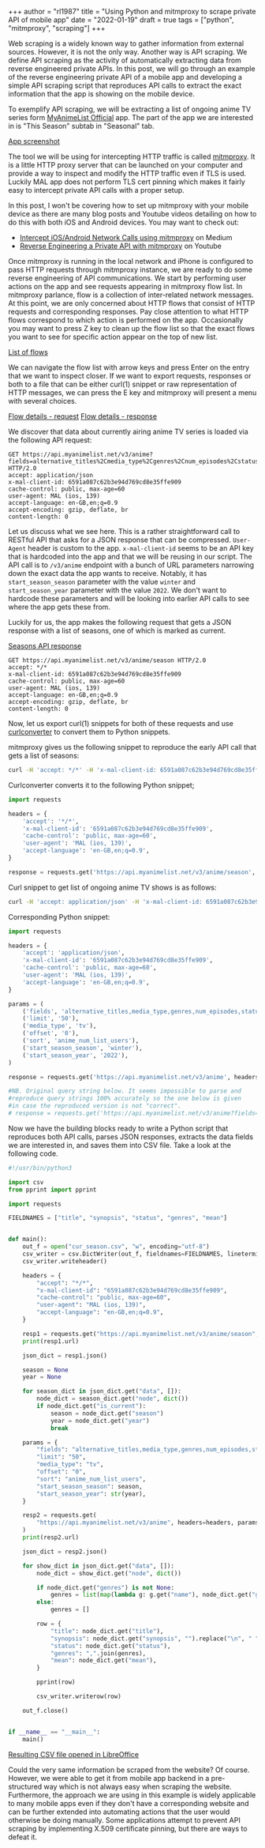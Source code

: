 +++
author = "rl1987"
title = "Using Python and mitmproxy to scrape private API of mobile app"
date = "2022-01-19"
draft = true
tags = ["python", "mitmproxy", "scraping"]
+++

Web scraping is a widely known way to gather information from external sources. However, it is not the only way. Another way
is API scraping. We define API scraping as the activity of automatically extracting data from reverse engineered private APIs.
In this post, we will go through an example of the reverse engineering private API of a mobile app and developing a simple API
scraping script that reproduces API calls to extract the exact information that the app is showing on the mobile device.

To exemplify API scraping, we will be extracting a list of ongoing anime TV series form 
[MyAnimeList Official](https://apps.apple.com/us/app/myanimelist-official/id1469330778) app. The part of the app we are
interested in is "This Season" subtab in "Seasonal" tab.

[App screenshot](/IMG_55B9BF6431CC-1.png)

The tool we will be using for intercepting HTTP traffic is called [mitmproxy](https://mitmproxy.org/). It is a little
HTTP proxy server that can be launched on your computer and provide a way to inspect and modify the HTTP traffic even
if TLS is used. Luckily MAL app does not perform TLS cert pinning which makes it fairly easy to intercept 
private API calls with a proper setup.

In this post, I won't be covering how to set up mitmproxy with your mobile device as there are many blog posts and 
Youtube videos detailing on how to do this with both iOS and Android devices. You may want to check out:

* [Intercept iOS/Android Network Calls using mitmproxy](https://medium.com/testvagrant/intercept-ios-android-network-calls-using-mitmproxy-4d3c94831f62) on Medium
* [Reverse Engineering a Private API with mitmproxy](https://www.youtube.com/watch?v=xQGC-8ojYbU) on Youtube

Once mitmproxy is running in the local network and iPhone is configured to pass HTTP requests through mitmproxy instance,
we are ready to do some reverse engineering of API communications. We start by performing user actions on the app and see
requests appearing in mitmproxy flow list. In mitmproxy parlance, flow is a collection of inter-related network messages. 
At this point, we are only concerned about HTTP flows that consist of HTTP requests and corresponding responses. Pay close
attention to what HTTP flows correspond to which action is performed on the app. Occasionally you may want to press Z key
to clean up the flow list so that the exact flows you want to see for specific action appear on the top of new list.

[List of flows](/2022-01-18_15.56.04.png)

We can navigate the flow list with arrow keys and press Enter on the entry that we want to inspect closer. If we want to 
export requests, responses or both to a file that can be either curl(1) snippet or raw representation of HTTP messages, we
can press the E key and mitmproxy will present a menu with several choices.

[Flow details - request](/2022-01-18_15.57.25.png)
[Flow details - response](/2022-01-18_15.57.32.png)

We discover that data about currently airing anime TV series is loaded via the following API request:

```
GET https://api.myanimelist.net/v3/anime?fields=alternative_titles%2Cmedia_type%2Cgenres%2Cnum_episodes%2Cstatus%2Cstart_date%2Cend_date%2Caverage_episode_duration%2Csynopsis%2Cmean%2Crank%2Cpopularity%2Cnum_list_users%2Cnum_favorites%2Cnum_scoring_users%2Cstart_season%2Cbroadcast%2Cmy_list_status%7Bstart_date%2Cfinish_date%7D%2Cfavorites_info%2Cnsfw%2Ccreated_at%2Cupdated_at&limit=50&media_type=tv&offset=0&sort=anime_num_list_users&start_season_season=winter&start_season_year=2022 HTTP/2.0
accept: application/json
x-mal-client-id: 6591a087c62b3e94d769cd8e35ffe909
cache-control: public, max-age=60
user-agent: MAL (ios, 139)
accept-language: en-GB,en;q=0.9
accept-encoding: gzip, deflate, br
content-length: 0
```

Let us discuss what we see here. This is a rather straightforward call to RESTful API that asks for a JSON response that can be
compressed. `User-Agent` header is custom to the app. `x-mal-client-id` seems to be an API key that is hardcoded into the app
and that we will be reusing in our script. The API call is to `/v3/anime` endpoint with a bunch of URL parameters narrowing down the
exact data the app wants to receive. Notably, it has `start_season_season` parameter with the value `winter` and `start_season_year`
parameter with the value `2022`. We don't want to hardcode these parameters and will be looking into earlier API calls to see 
where the app gets these from. 

Luckily for us, the app makes the following request that gets a JSON response with a list of seasons, one of which is marked as
current.

[Seasons API response](/2022-01-18_17.38.04.png)

```
GET https://api.myanimelist.net/v3/anime/season HTTP/2.0
accept: */*
x-mal-client-id: 6591a087c62b3e94d769cd8e35ffe909
cache-control: public, max-age=60
user-agent: MAL (ios, 139)
accept-language: en-GB,en;q=0.9
accept-encoding: gzip, deflate, br
content-length: 0
```

Now, let us export curl(1) snippets for both of these requests and use [curlconverter](https://curlconverter.com) to convert them
to Python snippets.

mitmproxy gives us the following snippet to reproduce the early API call that gets a list of seasons:

```bash
curl -H 'accept: */*' -H 'x-mal-client-id: 6591a087c62b3e94d769cd8e35ffe909' -H 'cache-control: public, max-age=60' -H 'user-agent: MAL (ios, 139)' -H 'accept-language: en-GB,en;q=0.9' --compressed https://api.myanimelist.net/v3/anime/season
```

Curlconverter converts it to the following Python snippet;

```python
import requests

headers = {
    'accept': '*/*',
    'x-mal-client-id': '6591a087c62b3e94d769cd8e35ffe909',
    'cache-control': 'public, max-age=60',
    'user-agent': 'MAL (ios, 139)',
    'accept-language': 'en-GB,en;q=0.9',
}

response = requests.get('https://api.myanimelist.net/v3/anime/season', headers=headers)
```

Curl snippet to get list of ongoing anime TV shows is as follows:

```bash
curl -H 'accept: application/json' -H 'x-mal-client-id: 6591a087c62b3e94d769cd8e35ffe909' -H 'cache-control: public, max-age=60' -H 'user-agent: MAL (ios, 139)' -H 'accept-language: en-GB,en;q=0.9' --compressed 'https://api.myanimelist.net/v3/anime?fields=alternative_titles%2Cmedia_type%2Cgenres%2Cnum_episodes%2Cstatus%2Cstart_date%2Cend_date%2Caverage_episode_duration%2Csynopsis%2Cmean%2Crank%2Cpopularity%2Cnum_list_users%2Cnum_favorites%2Cnum_scoring_users%2Cstart_season%2Cbroadcast%2Cmy_list_status%7Bstart_date%2Cfinish_date%7D%2Cfavorites_info%2Cnsfw%2Ccreated_at%2Cupdated_at&limit=50&media_type=tv&offset=0&sort=anime_num_list_users&start_season_season=winter&start_season_year=2022'
```

Corresponding Python snippet:

```python
import requests

headers = {
    'accept': 'application/json',
    'x-mal-client-id': '6591a087c62b3e94d769cd8e35ffe909',
    'cache-control': 'public, max-age=60',
    'user-agent': 'MAL (ios, 139)',
    'accept-language': 'en-GB,en;q=0.9',
}

params = (
    ('fields', 'alternative_titles,media_type,genres,num_episodes,status,start_date,end_date,average_episode_duration,synopsis,mean,rank,popularity,num_list_users,num_favorites,num_scoring_users,start_season,broadcast,my_list_status{start_date,finish_date},favorites_info,nsfw,created_at,updated_at'),
    ('limit', '50'),
    ('media_type', 'tv'),
    ('offset', '0'),
    ('sort', 'anime_num_list_users'),
    ('start_season_season', 'winter'),
    ('start_season_year', '2022'),
)

response = requests.get('https://api.myanimelist.net/v3/anime', headers=headers, params=params)

#NB. Original query string below. It seems impossible to parse and
#reproduce query strings 100% accurately so the one below is given
#in case the reproduced version is not "correct".
# response = requests.get('https://api.myanimelist.net/v3/anime?fields=alternative_titles%2Cmedia_type%2Cgenres%2Cnum_episodes%2Cstatus%2Cstart_date%2Cend_date%2Caverage_episode_duration%2Csynopsis%2Cmean%2Crank%2Cpopularity%2Cnum_list_users%2Cnum_favorites%2Cnum_scoring_users%2Cstart_season%2Cbroadcast%2Cmy_list_status%7Bstart_date%2Cfinish_date%7D%2Cfavorites_info%2Cnsfw%2Ccreated_at%2Cupdated_at&limit=50&media_type=tv&offset=0&sort=anime_num_list_users&start_season_season=winter&start_season_year=2022', headers=headers)

```

Now we have the building blocks ready to write a Python script that reproduces both API calls, parses JSON responses, extracts
the data fields we are interested in, and saves them into  CSV file. Take a look at the following code.

```python
#!/usr/bin/python3

import csv
from pprint import pprint

import requests

FIELDNAMES = ["title", "synopsis", "status", "genres", "mean"]


def main():
    out_f = open("cur_season.csv", "w", encoding="utf-8")
    csv_writer = csv.DictWriter(out_f, fieldnames=FIELDNAMES, lineterminator="\n")
    csv_writer.writeheader()

    headers = {
        "accept": "*/*",
        "x-mal-client-id": "6591a087c62b3e94d769cd8e35ffe909",
        "cache-control": "public, max-age=60",
        "user-agent": "MAL (ios, 139)",
        "accept-language": "en-GB,en;q=0.9",
    }

    resp1 = requests.get("https://api.myanimelist.net/v3/anime/season", headers=headers)
    print(resp1.url)

    json_dict = resp1.json()

    season = None
    year = None

    for season_dict in json_dict.get("data", []):
        node_dict = season_dict.get("node", dict())
        if node_dict.get("is_current"):
            season = node_dict.get("season")
            year = node_dict.get("year")
            break

    params = {
        "fields": "alternative_titles,media_type,genres,num_episodes,status,start_date,end_date,average_episode_duration,synopsis,mean,rank,popularity,num_list_users,num_favorites,num_scoring_users,start_season,broadcast,my_list_status{start_date,finish_date},favorites_info,nsfw,created_at,updated_at",
        "limit": "50",
        "media_type": "tv",
        "offset": "0",
        "sort": "anime_num_list_users",
        "start_season_season": season,
        "start_season_year": str(year),
    }

    resp2 = requests.get(
        "https://api.myanimelist.net/v3/anime", headers=headers, params=params
    )
    print(resp2.url)

    json_dict = resp2.json()

    for show_dict in json_dict.get("data", []):
        node_dict = show_dict.get("node", dict())

        if node_dict.get("genres") is not None:
            genres = list(map(lambda g: g.get("name"), node_dict.get("genres")))
        else:
            genres = []

        row = {
            "title": node_dict.get("title"),
            "synopsis": node_dict.get("synopsis", "").replace("\n", " "),
            "status": node_dict.get("status"),
            "genres": ",".join(genres),
            "mean": node_dict.get("mean"),
        }

        pprint(row)

        csv_writer.writerow(row)

    out_f.close()


if __name__ == "__main__":
    main()

```

[Resulting CSV file opened in LibreOffice](/2022-01-18_17.41.49.png)

Could the very same information be scraped from the website? Of course. However, we were able to get it from
mobile app backend in a pre-structured way which is not always easy when scraping the website. Furthermore,
the approach we are using in this example is widely applicable to many mobile apps even if they don't have
a corresponding website and can be further extended into automating actions that the user would otherwise
be doing manually. Some applications attempt to prevent API scraping by implementing X.509 certificate 
pinning, but there are ways to defeat it.

